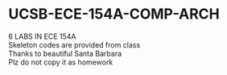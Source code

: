 # UCSB-ECE-154A-COMP-ARCH
6 LABS IN ECE 154A  
Skeleton codes are provided from class  
Thanks to beautiful Santa Barbara  
Plz do not copy it as homework

